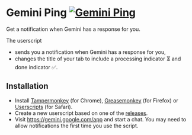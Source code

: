 # Gemini Ping [![Gemini Ping](https://github.com/tillahoffmann/gemini-ping/actions/workflows/main.yaml/badge.svg)](https://github.com/tillahoffmann/gemini-ping/actions/workflows/main.yaml)

Get a notification when Gemini has a response for you.

The userscript

- sends you a notification when Gemini has a response for you,
- changes the title of your tab to include a processing indicator ⏳ and done indicator ✅.

## Installation

- Install [Tampermonkey](https://www.tampermonkey.net) (for Chrome), [Greasemonkey](https://www.greasespot.net) (for Firefox) or [Userscripts](https://github.com/quoid/userscripts) (for Safari).
- Create a new userscript based on one of the [releases](https://github.com/tillahoffmann/gemini-ping/releases).
- Visit https://gemini.google.com/app and start a chat. You may need to allow notifications the first time you use the script.
